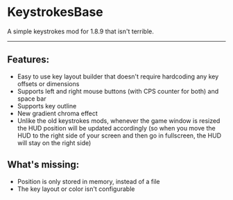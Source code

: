# KeystrokesBase
A simple keystrokes mod for 1.8.9 that isn't terrible.

***

## Features:
* Easy to use key layout builder that doesn't require hardcoding any key offsets or dimensions
* Supports left and right mouse buttons (with CPS counter for both) and space bar
* Supports key outline
* New gradient chroma effect
* Unlike the old keystrokes mods, whenever the game window is resized the HUD position will be updated accordingly (so when you move the HUD to the right side of your screen and then go in fullscreen, the HUD will stay on the right side)

## What's missing:
* Position is only stored in memory, instead of a file
* The key layout or color isn't configurable
